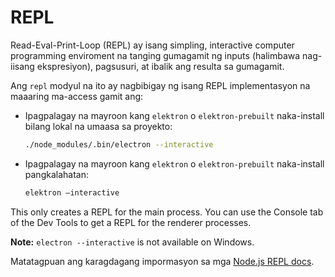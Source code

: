 # REPL

Read-Eval-Print-Loop (REPL) ay isang simpling, interactive computer programming enviroment na tanging gumagamit ng inputs (halimbawa nag-iisang ekspresiyon), pagsusuri, at ibalik ang resulta sa gumagamit.

Ang `repl` modyul na ito ay nagbibigay ng isang REPL implementasyon na maaaring ma-access gamit ang:

* Ipagpalagay na mayroon kang `elektron` o `elektron-prebuilt` naka-install bilang lokal na umaasa sa proyekto:

  ```sh
  ./node_modules/.bin/electron --interactive
  ```
* Ipagpalagay na mayroon kang `elektron` o `elektron-prebuilt` naka-install pangkalahatan:

  ```sh
  elektron –interactive
  ```

This only creates a REPL for the main process. You can use the Console tab of the Dev Tools to get a REPL for the renderer processes.

**Note:** `electron --interactive` is not available on Windows.

Matatagpuan ang karagdagang impormasyon sa mga [Node.js REPL docs](https://nodejs.org/dist/latest/docs/api/repl.html).
